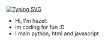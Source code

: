 [![Typing SVG](https://readme-typing-svg.demolab.com?font=Fira+Code&pause=1000&width=435&lines=t%C3%B4i+ch%E1%BB%89+l%C3%A0+1+coder+l%E1%BB%8F)](https://git.io/typing-svg)

- Hi, I'm hazel.
- Im coding for fun :D
- I main python, html and javascript
